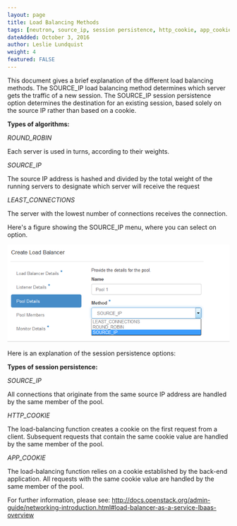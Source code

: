 ```yaml
---
layout: page
title: Load Balancing Methods
tags: [neutron, source_ip, session persistence, http_cookie, app_cookie]
dateAdded: October 3, 2016
author: Leslie Lundquist
weight: 4
featured: FALSE
---
```


This document gives a brief explanation of the different load balancing methods. The SOURCE_IP load balancing method determines which server gets the traffic of a new session. The SOURCE_IP session persistence option determines the destination for an existing session, based solely on the source IP rather than based on a cookie.

**Types of algorithms:**

*ROUND_ROBIN*

Each server is used in turns, according to their weights.

*SOURCE_IP*

The source IP address is hashed and divided by the total weight of the running servers to designate which server will receive the request

*LEAST_CONNECTIONS*

The server with the lowest number of connections receives the connection.

Here's a figure showing the SOURCE_IP menu, where you can select on option.

![Create-Load-Balancer.png](https://github.com/IBM-Blue-Box-Help/help-documentation/blob/gh-pages/img/Create-Load-Balancer.png)

Here is an explanation of the session persistence options:

**Types of session persistence:**

*SOURCE_IP*

All connections that originate from the same source IP address are handled by the same member of the pool.

*HTTP_COOKIE*

The load-balancing function creates a cookie on the first request from a client. Subsequent requests that contain the same cookie value are handled by the same member of the pool.

*APP_COOKIE*

The load-balancing function relies on a cookie established by the back-end application. All requests with the same cookie value are handled by the same member of the pool.

For further information, please see: http://docs.openstack.org/admin-guide/networking-introduction.html#load-balancer-as-a-service-lbaas-overview
